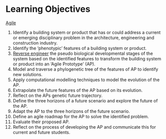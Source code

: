 
# Learning Objectives

[Agile](/)

1. Identify a building system or product that has or could address a current or emerging disciplinary problem in the architecture, engineering and construction industry.
1. Identify the ‘phenotypic’ features of a building system or product.
1. [Reverse engineer] the pseudo biological developmental stages of the system based on the identified features to transform the building system or product into an ‘Agile Prototype' (AP).
1. Model and traverse a phylogenetic tree of the features of AP to identify new solutions.
1. Apply computational modelling techniques to model the evolution of the AP.
1. Extrapolate the future features of the AP based on its evolution.
1. Reflect on the APs genetic future trajectory.
1. Define the three horizons of a future scenario and explore the future of the AP.
1. Adapt the AP to the three horizons of the future scenario.
1. Define an agile roadmap for the AP to solve the identified problem.
1. Evaluate their proposed AP.
1. Reflect on the process of developing the AP and communicate this for current and future students.


[Reverse engineer]: /Agile/Concepts/ReverseEngineer